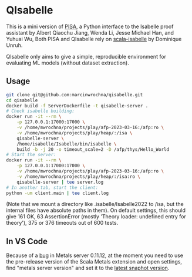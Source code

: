 # QIsabelle
This is a mini version of [PISA](https://github.com/albertqjiang/Portal-to-ISAbelle),
a Python interface to the Isabelle proof assistant by Albert Qiaochu Jiang, Wenda Li, Jesse Michael Han, and Yuhuai Wu,
Both PISA and QIsabelle rely on [scala-isabelle](https://github.com/dominique-unruh/scala-isabelle) by Dominique Unruh.

QIsabelle only aims to give a simple, reproducible environment for evaluating ML models (without dataset extraction).

## Usage
```bash
git clone git@github.com:marcinwrochna/qisabelle.git
cd qisabelle
docker build -f ServerDockerfile -t qisabelle-server .
# Check isabelle building:
docker run -it --rm \
    -p 127.0.0.1:17000:17000 \
    -v /home/mwrochna/projects/play/afp-2023-03-16:/afp:ro \
    -v /home/mwrochna/projects/play/heap/:/isa \
    qisabelle-server \
    /home/isabelle/Isabelle/bin/isabelle \
    build -b -j 20 -o timeout_scale=2 -D /afp/thys/Hello_World
# Start the server:
docker run -it --rm \
    -p 127.0.0.1:17000:17000 \
    -v /home/mwrochna/projects/play/afp-2023-03-16:/afp:ro \
    -v /home/mwrochna/projects/play/heap/:/isa:ro \
    qisabelle-server | tee server.log
# In another tab, start the client:
python -um client.main | tee client.log
```
(Note that we mount a directory like .isabelle/Isabelle2022 to /isa, but the internal files have absolute paths in them).
On default settings, this should give 161 OK, 63 AssertionError (mostly 'Theory loader: undefined entry for theory'), 375 or 376 timeouts out of 600 tests.

## In VS Code
Because of a [bug](https://github.com/scalameta/metals/issues/5387) in Metals server 0.11.12,
at the moment you need to use the pre-release version of the Scala Metals extension and open
settings, find "metals server version" and set it to the
[latest snaphot version](https://scalameta.org/metals/docs/#latest-metals-server-versions).